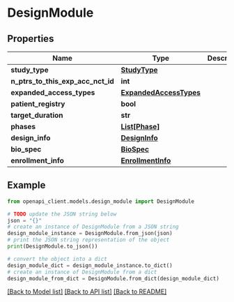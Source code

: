 # DesignModule


## Properties

Name | Type | Description | Notes
------------ | ------------- | ------------- | -------------
**study_type** | [**StudyType**](StudyType.md) |  | [optional] 
**n_ptrs_to_this_exp_acc_nct_id** | **int** |  | [optional] 
**expanded_access_types** | [**ExpandedAccessTypes**](ExpandedAccessTypes.md) |  | [optional] 
**patient_registry** | **bool** |  | [optional] 
**target_duration** | **str** |  | [optional] 
**phases** | [**List[Phase]**](Phase.md) |  | [optional] 
**design_info** | [**DesignInfo**](DesignInfo.md) |  | [optional] 
**bio_spec** | [**BioSpec**](BioSpec.md) |  | [optional] 
**enrollment_info** | [**EnrollmentInfo**](EnrollmentInfo.md) |  | [optional] 

## Example

```python
from openapi_client.models.design_module import DesignModule

# TODO update the JSON string below
json = "{}"
# create an instance of DesignModule from a JSON string
design_module_instance = DesignModule.from_json(json)
# print the JSON string representation of the object
print(DesignModule.to_json())

# convert the object into a dict
design_module_dict = design_module_instance.to_dict()
# create an instance of DesignModule from a dict
design_module_from_dict = DesignModule.from_dict(design_module_dict)
```
[[Back to Model list]](../README.md#documentation-for-models) [[Back to API list]](../README.md#documentation-for-api-endpoints) [[Back to README]](../README.md)


